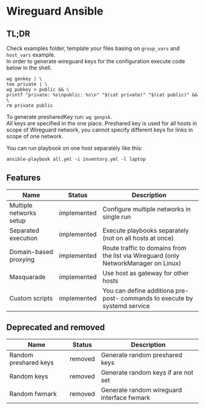 Wireguard Ansible
===

## TL;DR

Check examples folder, template your files basing on `group_vars` and `host_vars` example.  
In order to generate wireguard keys for the configuration execute code below in the shell.

```shell
wg genkey | \
tee private | \
wg pubkey > public && \
printf "private: %s\npublic: %s\n" "$(cat private)" "$(cat public)" && \
rm private public
```

To generate presharedKey run: `wg genpsk`.  
All keys are specified in the one place. Preshared key is used for all hosts in scope of Wireguard network, you cannot specify different keys for links in scope of one network.
  
You can run playbook on one host separately like this:

```shell
ansible-playbook all.yml -i inventory.yml -l laptop
```

## Features

| Name                    | Status      | Description                                                                         |
| ----------------------- | ----------- | ----------------------------------------------------------------------------------- |
| Multiple networks setup | implemented | Configure multiple networks in single run                                           |
| Separated execution     | implemented | Execute playbooks separately (not on all hosts at once)                             |
| Domain-based proxying   | implemented | Route traffic to domains from the list via Wireguard (only NetworkManager on Linux) |
| Masquarade              | implemented | Use host as gateway for other hosts                                                 |
| Custom scripts          | implemented | You can define additiona pre- post- commands to execute by systemd service          |

## Deprecated and removed

| Name                  | Status  | Description                                |
| --------------------- | ------- | ------------------------------------------ |
| Random preshared keys | removed | Generate random preshared keys             |
| Random keys           | removed | Generate random keys if are not set        |
| Random fwmark         | removed | Generate random wireguard interface fwmark |
